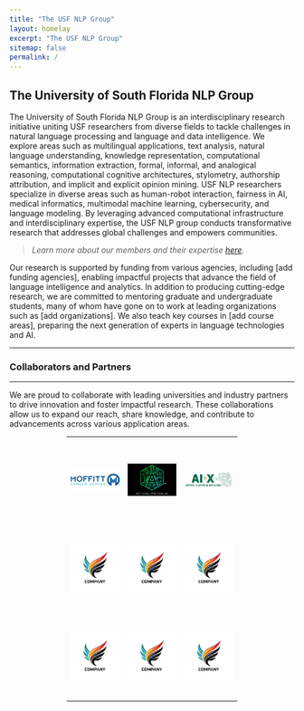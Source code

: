 ```yaml
---
title: "The USF NLP Group"
layout: homelay
excerpt: "The USF NLP Group"
sitemap: false
permalink: /
---
```


## **The University of South Florida NLP Group**

The University of South Florida NLP Group is an interdisciplinary research initiative uniting USF researchers from diverse fields to tackle challenges in natural language processing and language and data intelligence. We explore areas such as multilingual applications, text analysis, natural language understanding, knowledge representation, computational semantics, information extraction, formal, informal, and analogical reasoning, computational cognitive architectures, stylometry, authorship attribution, and implicit and explicit opinion mining. USF NLP researchers specialize in diverse areas such as human-robot interaction, fairness in AI, medical informatics, multimodal machine learning, cybersecurity, and language modeling. By leveraging advanced computational infrastructure and interdisciplinary expertise, the USF NLP group conducts transformative research that addresses global challenges and empowers communities. 

> *Learn more about our members and their expertise [here](https://nlp-grp.github.io/team/).*

Our research is supported by funding from various agencies, including [add funding agencies], enabling impactful projects that advance the field of language intelligence and analytics. In addition to producing cutting-edge research, we are committed to mentoring graduate and undergraduate students, many of whom have gone on to work at leading organizations such as [add organizations]. We also teach key courses in [add course areas], preparing the next generation of experts in language technologies and AI.

---
### Collaborators and Partners
---

We are proud to collaborate with leading universities and industry partners to drive innovation and foster impactful research. These collaborations allow us to expand our reach, share knowledge, and contribute to advancements across various application areas.

<table style="width: 60%; margin: 0 auto; border-collapse: collapse; table-layout: fixed;">
  <tr>
    <td style="width: 33.33%; height: 150px; text-align: center;">
      <a href="https://www.moffitt.org/"><img src="/images/moffitt.jpg" alt="Moffitt" style="max-width: 100%; max-height: 100%;"></a>
    </td>
    <td style="width: 33.33%; height: 150px; text-align: center;">
      <a href="https://www.actualization.ai/"><img src="/images/actualization-ai-logo.jpg" alt="Actualization AI" style="max-width: 100%; max-height: 100%;"></a>
    </td>
    <td style="width: 33.33%; height: 150px; text-align: center;">
      <a href="https://aix.eng.usf.edu/"><img src="/images/aix.png" alt="AI+X" style="max-width: 100%; max-height: 100%;"></a>
    </td>
  </tr>
  <tr>
    <td style="width: 33.33%; height: 150px; text-align: center;">
      <img src="/images/placeholder.jpg" alt="Image 4" style="max-width: 100%; max-height: 100%;">
    </td>
    <td style="width: 33.33%; height: 150px; text-align: center;">
      <img src="/images/placeholder.jpg" alt="Image 5" style="max-width: 100%; max-height: 100%;">
    </td>
    <td style="width: 33.33%; height: 150px; text-align: center;">
      <img src="/images/placeholder.jpg" alt="Image 6" style="max-width: 100%; max-height: 100%;">
    </td>
  </tr>
  <tr>
    <td style="width: 33.33%; height: 150px; text-align: center;">
      <img src="/images/placeholder.jpg" alt="Image 7" style="max-width: 100%; max-height: 100%;">
    </td>
    <td style="width: 33.33%; height: 150px; text-align: center;">
      <img src="/images/placeholder.jpg" alt="Image 8" style="max-width: 100%; max-height: 100%;">
    </td>
    <td style="width: 33.33%; height: 150px; text-align: center;">
      <img src="/images/placeholder.jpg" alt="Image 9" style="max-width: 100%; max-height: 100%;">
    </td>
  </tr>
</table>
